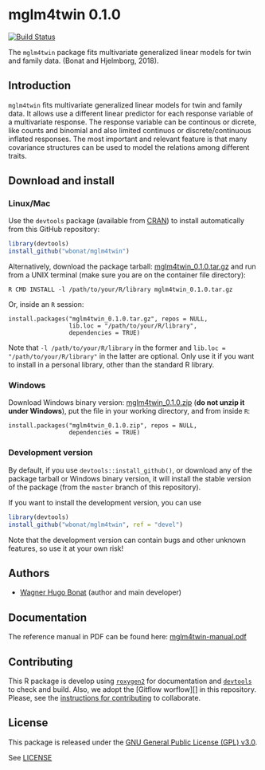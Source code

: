 

# mglm4twin 0.1.0

[![Build Status](https://travis-ci.org/wbonat/mglm4twin.svg?branch=master)](https://travis-ci.org/wbonat/mglm4twin)

The `mglm4twin` package fits multivariate generalized linear models 
for twin and family data. (Bonat and Hjelmborg, 2018).

## Introduction

`mglm4twin` fits multivariate generalized linear models for twin and 
family data. It allows use a different linear predictor for each 
response variable of a multivariate response. 
The response variable can be continous or dicrete, like counts and 
binomial and also limited continuos or discrete/continuous inflated 
responses. The most important and relevant feature is that many covariance structures can be used to model the relations among different traits.

## Download and install

### Linux/Mac

Use the `devtools` package (available from
[CRAN](http://cran-r.c3sl.ufpr.br/web/packages/devtools/index.html)) to
install automatically from this GitHub repository:


```r
library(devtools)
install_github("wbonat/mglm4twin")
```

Alternatively, download the package tarball: [mglm4twin_0.1.0.tar.gz][]
and run from a UNIX terminal (make sure you are on the container file
directory):


```
R CMD INSTALL -l /path/to/your/R/library mglm4twin_0.1.0.tar.gz
```

Or, inside an `R` session:


```
install.packages("mglm4twin_0.1.0.tar.gz", repos = NULL,
                 lib.loc = "/path/to/your/R/library",
                 dependencies = TRUE)
```

Note that `-l /path/to/your/R/library` in the former and `lib.loc =
"/path/to/your/R/library"` in the latter are optional. Only use it if
you want to install in a personal library, other than the standard R
library.

### Windows

Download Windows binary version: [mglm4twin_0.1.0.zip][] (**do not unzip
it under Windows**), put the file in your working directory, and from
inside `R`:


```
install.packages("mglm4twin_0.1.0.zip", repos = NULL,
                 dependencies = TRUE)
```

### Development version

By default, if you use `devtools::install_github()`, or download any of the
package tarball or Windows binary version, it will install the stable
version of the package (from the `master` branch of this repository).

If you want to install the development version, you can use

```r
library(devtools)
install_github("wbonat/mglm4twin", ref = "devel")
```

Note that the development version can contain bugs and other unknown
features, so use it at your own risk!

## Authors

- [Wagner Hugo Bonat](www.leg.ufpr.br/~wagner) (author and main developer)

## Documentation

The reference manual in PDF can be found here: [mglm4twin-manual.pdf][]

## Contributing

This R package is develop using [`roxygen2`][] for documentation and
[`devtools`] to check and build. Also, we adopt the [Gitflow worflow][]
in this repository. Please, see the
[instructions for contributing](./CONTRIBUTING.md) to collaborate.

## License

This package is released under the
[GNU General Public License (GPL) v3.0][].

See [LICENSE](./LICENSE)

<!-- links -->



[GNU General Public License (GPL) v3.0]: http://www.gnu.org/licenses/gpl-3.0.html
[`roxygen2`]: https://github.com/klutometis/roxygen
[`devtools`]: https://github.com/hadley/devtools
[mglm4twin_0.1.0.tar.gz]: https://github.com/wbonat/mglm4twin/raw/master/downloads/mglm4twin_0.1.0.tar.gz
[mglm4twin_0.1.0.zip]: https://github.com/wbonat/mglm4twin/raw/master/downloads/mglm4twin_0.1.0.zip
[mglm4twin-manual.pdf]: https://github.com/wbonat/mcglm/raw/master/downloads/mglm4twin-manual.pdf
[Gitflow workflow]: http://nvie.com/posts/a-successful-git-branching-model/
[Wagner Hugo Bonat]: http://www.leg.ufpr.br/doku.php/~wagner
